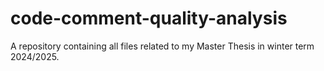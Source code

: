 # code-comment-quality-analysis
A repository containing all files related to my Master Thesis in winter term 2024/2025.
